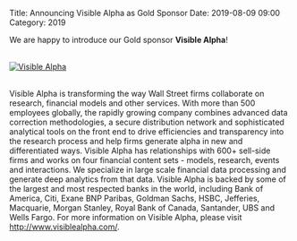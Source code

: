 Title: Announcing Visible Alpha as Gold Sponsor
Date: 2019-08-09 09:00
Category: 2019

We are happy to introduce our Gold sponsor **Visible Alpha**!

<!-- PELICAN_END_SUMMARY -->
<br>
<div class="text-center">
  <a href="https://visiblealpha.com/" target="_blank">
    <img src="{filename}/images/sponsors/visiblealpha.png" alt="Visible Alpha">
  </a>
</div>
<br>

Visible Alpha is transforming the way Wall Street firms collaborate on research, financial models and other services. With more than 500 employees globally, the rapidly growing company combines advanced data correction methodologies, a secure distribution network and sophisticated analytical tools on the front end to drive efficiencies and transparency into the research process and help firms generate alpha in new and differentiated ways. Visible Alpha has relationships with 600+ sell-side firms and works on four financial content sets - models, research, events and interactions. We specialize in large scale financial data processing and generate deep analytics from that data. Visible Alpha is backed by some of the largest and most respected banks in the world, including Bank of America, Citi, Exane BNP Paribas, Goldman Sachs, HSBC, Jefferies, Macquarie, Morgan Stanley, Royal Bank of Canada, Santander, UBS and Wells Fargo. For more information on Visible Alpha, please visit <a href="http://www.visiblealpha.com/" target="_blank">http://www.visiblealpha.com/</a>.
